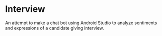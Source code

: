 # Interview
An attempt to make a chat bot using Android Studio to analyze sentiments and expressions of a candidate giving interview. 
